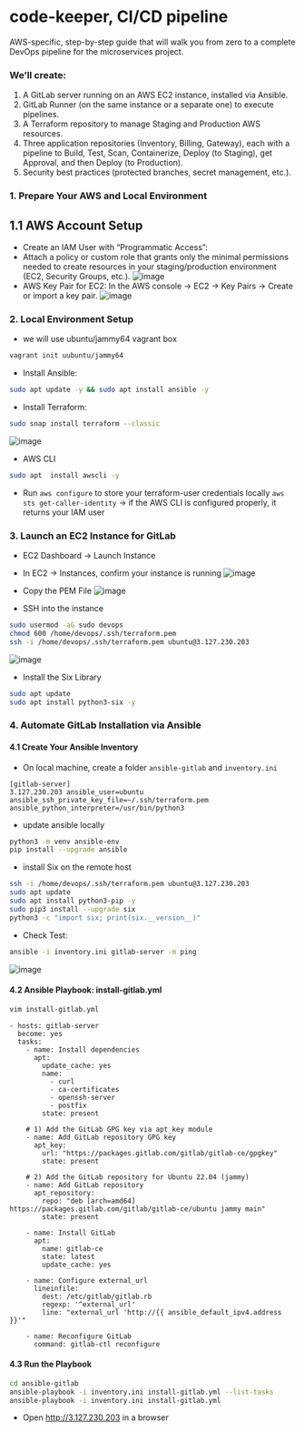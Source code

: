 # code-keeper, CI/CD pipeline
 AWS-specific, step-by-step guide that will walk you from zero to a complete DevOps pipeline for the microservices project.

### We’ll create:
1. A GitLab server running on an AWS EC2 instance, installed via Ansible.
2. GitLab Runner (on the same instance or a separate one) to execute pipelines.
3. A Terraform repository to manage Staging and Production AWS resources.
4. Three application repositories (Inventory, Billing, Gateway), each with a pipeline to Build, Test, Scan, Containerize, Deploy (to Staging), get Approval, and then Deploy (to Production).
5. Security best practices (protected branches, secret management, etc.).

### 1. Prepare Your AWS and Local Environment
## 1.1 AWS Account Setup
- Create an IAM User with “Programmatic Access”:
- Attach a policy or custom role that grants only the minimal permissions needed to create resources in your staging/production environment (EC2, Security Groups, etc.).
![image](https://github.com/user-attachments/assets/97867e4a-ae37-42f8-8146-a60285382db6)
- AWS Key Pair for EC2: In the AWS console → EC2 → Key Pairs → Create or import a key pair.
![image](https://github.com/user-attachments/assets/35f11635-f4a5-4302-916d-0cae3ab99f26)

### 2. Local Environment Setup
- we will use ubuntu/jammy64 vagrant box 
```bash
vagrant init uubuntu/jammy64
```
- Install Ansible:
```bash
sudo apt update -y && sudo apt install ansible -y
```
- Install Terraform:
```bash
sudo snap install terraform --classic
```
![image](https://github.com/user-attachments/assets/a7f3e5ca-7321-4062-8274-22512572a1ba)
- AWS CLI
```bash
sudo apt  install awscli -y
```
- Run `aws configure` to store your terraform-user credentials locally
  `aws sts get-caller-identity` → if the AWS CLI is configured properly, it returns your IAM user

### 3. Launch an EC2 Instance for GitLab
- EC2 Dashboard → Launch Instance
- In EC2 → Instances, confirm your instance is running
![image](https://github.com/user-attachments/assets/571c09c4-5a86-47f6-bb29-c517a7e2f1d0)

- Copy the PEM File 
 ![image](https://github.com/user-attachments/assets/9d3f8975-3b93-4b92-b7c6-53f689068386)
- SSH into the instance
```bash
sudo usermod -aG sudo devops
chmod 600 /home/devops/.ssh/terraform.pem
ssh -i /home/devops/.ssh/terraform.pem ubuntu@3.127.230.203
```
![image](https://github.com/user-attachments/assets/0e2385a2-4733-420d-a708-25f2f3b80562)
- Install the Six Library
```bash
sudo apt update
sudo apt install python3-six -y
```

### 4. Automate GitLab Installation via Ansible
#### 4.1 Create Your Ansible Inventory
- On local machine, create a folder `ansible-gitlab` and `inventory.ini`
```
[gitlab-server]
3.127.230.203 ansible_user=ubuntu ansible_ssh_private_key_file=~/.ssh/terraform.pem ansible_python_interpreter=/usr/bin/python3
```
- update ansible locally
```bash
python3 -m venv ansible-env
pip install --upgrade ansible
```
- install Six on the remote host
```bash
ssh -i /home/devops/.ssh/terraform.pem ubuntu@3.127.230.203
sudo apt update
sudo apt install python3-pip -y
sudo pip3 install --upgrade six
python3 -c "import six; print(six.__version__)"
```
- Check Test:
```bash
ansible -i inventory.ini gitlab-server -m ping
```
![image](https://github.com/user-attachments/assets/decbc83e-c378-4032-9ff8-454e8525945d)

#### 4.2 Ansible Playbook: install-gitlab.yml
```bash
vim install-gitlab.yml
```
```
- hosts: gitlab-server
  become: yes
  tasks:
    - name: Install dependencies
      apt:
        update_cache: yes
        name:
          - curl
          - ca-certificates
          - openssh-server
          - postfix
        state: present

    # 1) Add the GitLab GPG key via apt_key module
    - name: Add GitLab repository GPG key
      apt_key:
        url: "https://packages.gitlab.com/gitlab/gitlab-ce/gpgkey"
        state: present

    # 2) Add the GitLab repository for Ubuntu 22.04 (jammy)
    - name: Add GitLab repository
      apt_repository:
        repo: "deb [arch=amd64] https://packages.gitlab.com/gitlab/gitlab-ce/ubuntu jammy main"
        state: present

    - name: Install GitLab
      apt:
        name: gitlab-ce
        state: latest
        update_cache: yes

    - name: Configure external_url
      lineinfile:
        dest: /etc/gitlab/gitlab.rb
        regexp: '^external_url'
        line: "external_url 'http://{{ ansible_default_ipv4.address }}'"

    - name: Reconfigure GitLab
      command: gitlab-ctl reconfigure
```

#### 4.3 Run the Playbook
```bash
cd ansible-gitlab
ansible-playbook -i inventory.ini install-gitlab.yml --list-tasks
ansible-playbook -i inventory.ini install-gitlab.yml
```
- Open http://3.127.230.203 in a browser


